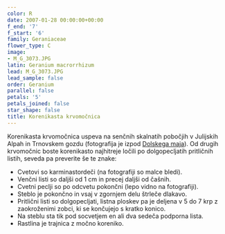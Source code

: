 ```yaml
---
color: R
date: 2007-01-28 00:00:00+00:00
f_end: '7'
f_start: '6'
family: Geraniaceae
flower_type: C
image:
- M_G_3073.JPG
latin: Geranium macrorrhizum
lead: M_G_3073.JPG
lead_sample: false
order: Geranium
parallel: false
petals: '5'
petals_joined: false
star_shape: false
title: Korenikasta krvomočnica
---
```

Korenikasta krvomočnica uspeva na senčnih skalnatih pobočjih v Julijskih Alpah in Trnovskem gozdu (fotografija je izpod [Dolskega maja](../../Izleti/)). Od drugih krvomočnic boste korenikasto najhitreje ločili po dolgopecljatih pritličnih listih, seveda pa preverite še te znake:

-   Cvetovi so karminastordeči (na fotografiji so malce bledi).
-   Venčni listi so daljši od 1 cm in precej daljši od čašnih.
-   Cvetni peclji so po odcvetu pokončni (lepo vidno na fotografiji).
-   Steblo je pokončno in vsaj v zgornjem delu štrleče dlakavo.
-   Pritlični listi so dolgopecljati, listna ploskev pa je deljena v 5 do 7 krp z zaokroženimi zobci, ki se končujejo s kratko konico.
-   Na steblu sta tik pod socvetjem en ali dva sedeča podporna lista.
-   Rastlina je trajnica z močno koreniko.
